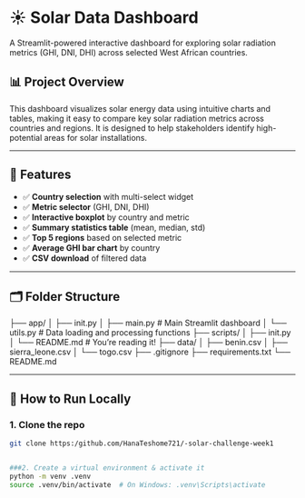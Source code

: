 # ☀️ Solar Data Dashboard

A Streamlit-powered interactive dashboard for exploring solar radiation metrics (GHI, DNI, DHI) across selected West African countries.

## 📊 Project Overview

This dashboard visualizes solar energy data using intuitive charts and tables, making it easy to compare key solar radiation metrics across countries and regions. It is designed to help stakeholders identify high-potential areas for solar installations.

---

## 🧰 Features

- ✅ **Country selection** with multi-select widget
- ✅ **Metric selector** (GHI, DNI, DHI)
- ✅ **Interactive boxplot** by country and metric
- ✅ **Summary statistics table** (mean, median, std)
- ✅ **Top 5 regions** based on selected metric
- ✅ **Average GHI bar chart** by country
- ✅ **CSV download** of filtered data

---

## 🗂️ Folder Structure


├── app/
│ ├── init.py
│ ├── main.py # Main Streamlit dashboard
│ └── utils.py # Data loading and processing functions
├── scripts/
│ ├── init.py
│ └── README.md # You’re reading it!
├── data/
│ ├── benin.csv
│ ├── sierra_leone.csv
│ └── togo.csv
├── .gitignore
├── requirements.txt
└── README.md



---

## 🚀 How to Run Locally

### 1. Clone the repo

```bash
git clone https:/github.com/HanaTeshome721/-solar-challenge-week1


###2. Create a virtual environment & activate it
python -m venv .venv
source .venv/bin/activate  # On Windows: .venv\Scripts\activate
